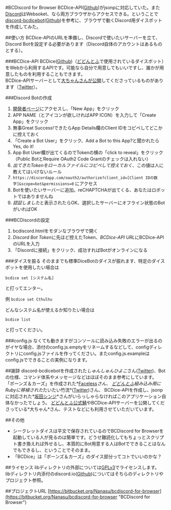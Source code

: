 #BCDiscord for Browser
BCDice-API([Github](https://github.com/NKMR6194/bcdice-api "NKMR6194/bcdice-api"))がjsonpに対応していた。また[Discord](https://discordapp.com/)はWebsoket、なら両方ブラウザからアクセスできる。ということで[discord-bcdicebot](https://shunshun94.github.io/discord-bcdicebot/index.html "discord-bcdicebot")([Github](https://github.com/Shunshun94/discord-bcdicebot "Shunshun94/discord-bcdicebot"))を参考に、ブラウザで動くDiscord用ダイスボットを作成してみた。

##使い方
BCDice-APIのURLを準備し、Discordで使いたいサーバーを立て、Discord Botを設定する必要があります（Discord自体のアカウントはあるものとする）。

###BCDice-API
BCDice([Github](https://github.com/torgtaitai/BCDice "torgtaitai/BCDice"))（[どどんとふ](http://www.dodontof.com/ "どどんとふ＠えくすとり～む")で使用されているダイスボット）をWebから利用するAPIです。可能なら自分で用意してもいいですし、誰かが用意したものを利用することもできます。   
BCDice-APIサーバーとして[大ちゃんさんが公開](https://www.taruki.com/wp/?p=6507)してくださっているものがあります（[Twitter](https://twitter.com/DoDontoF_Srv/status/880765000716959748)）。

###Discord Botの作成
1. [開発者ページ](https://discordapp.com/developers/applications/me)にアクセスし、「New App」をクリック
2. APP NAME（とアイコンが欲しければAPP ICON）を入力して「Create App」をクリック
3. 無事Great Success!できたらApp Details欄のClient IDをコピペしてどこかに控えておく
4. 「Create a Bot User」をクリック、Add a Bot to this App?と聞かれたらYes, do it!
5. App Bot User欄が出てくるのでTokenの横の「click to reveal」をクリック（Public BotとRequire OAuth2 Code Grantのチェックは入れない）
6. *出てきたTokenをローカルファイルにコピペして控えておく*、この値は人に教えてはいけないルール
7. `https://discordapp.com/oauth2/authorize?client_id=[Client IDの数字]&scope=bot&permissions=0` にアクセス
8. Botを使いたいサーバーに追加。reCHAPTCHAが出てくる、あなたはロボットではありませんね
9. *認証しました*と表示されたらOK、選択したサーバーにオフライン状態のBotがいればOK

###BCDiscordの設定
1. bcdiscord.htmlをモダンなブラウザで開く
2. *Discord Bot Token*に先ほど控えたToken、*BCDice-API URL*にBCDice-APIのURLを入力
3. 「Discordに接続」をクリック、成功すればBotがオンラインになる

###ダイスを振る
そのままでも標準DiceBotのダイスが振れます、特定のダイスボットを使用したい場合は

`bcdice set [システム名]`

と打ってエンター。

例 `bcdice set Cthulhu`

どんなシステム名が使えるか知りたい場合は

`bcdice list`

と打ってください。

###config.js
なくても動きますがコンソールに読み込み失敗のエラーが出るのがイヤな場合、添付のconfig.js.emptyをリネームするなどして、configディレクトリにconfig.jsファイルを作ってください。またconfig.js.exampleはconfig.jsでできることの実例になります。

##謝辞
discord-bcdicebotを作成された*しゅんしゅんひよこ*さん([Twitter](https://twitter.com/Shunshun94/status/880460411513982976))、Botの仕様、コマンド体系やメッセージなどはほぼそのまま参考にしています。
「ボーンズ＆カーズ」を作成された*[Faceless](http://faceless-tools.cocolog-nifty.com/about.html)*さん、
[どどんとふ](http://www.dodontof.com/ "どどんとふ☆えくすとり～む")組み込み用にRubyに移植された*たいたい竹流*([Twitter](https://twitter.com/torgtaitai))さん、
BCDice-APIを作成し、jsonpに対応された*[坂田シンジ](https://sakasin.net/)*さんがいらっしゃらなければこのアプリケーション自体なかったでしょう。
[どどんとふ公式鯖]("https://www.taruki.com/dodontof.html")やBCDice-APIサーバーを公開してくださっている*大ちゃん*さん、テストなどにも利用させていただいています。

##その他
* シークレットダイスは平文で保存されているのでBCDiscord for Browserを起動している人が見るのは簡単です。どうせ難読化してもちょっとスクリプト書き換えれば外せるし、本質的にBot用意する人はBotでできることはなんでもできるし、ということでそのまま。
* 「BCDice」は「ボーンズ＆カーズ」のダイス部分ってコトでいいのかな？

##ライセンス
libディレクトリの外部については[GPLv3](https://www.gnu.org/licenses/gpl-3.0.en.html)でライセンスします。   
libディレクトリ内添付のdiscord.io([Github](https://github.com/izy521/discord.io "discord.io"))についてはそちらのディレクトリやプロジェクト参照。

##プロジェクトURL
[https://bitbucket.org/Nanasu/bcdiscord-for-browser](https://bitbucket.org/Nanasu/bcdiscord-for-browser "BCDiscord for Browser")
